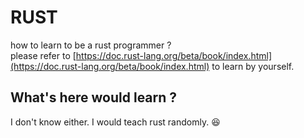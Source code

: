 # RUST
how to learn to be a rust programmer ?    
please refer to [https://doc.rust-lang.org/beta/book/index.html](https://doc.rust-lang.org/beta/book/index.html) to learn by yourself.

## What's here would learn ?
I don't know either. I would teach rust randomly. 😆
